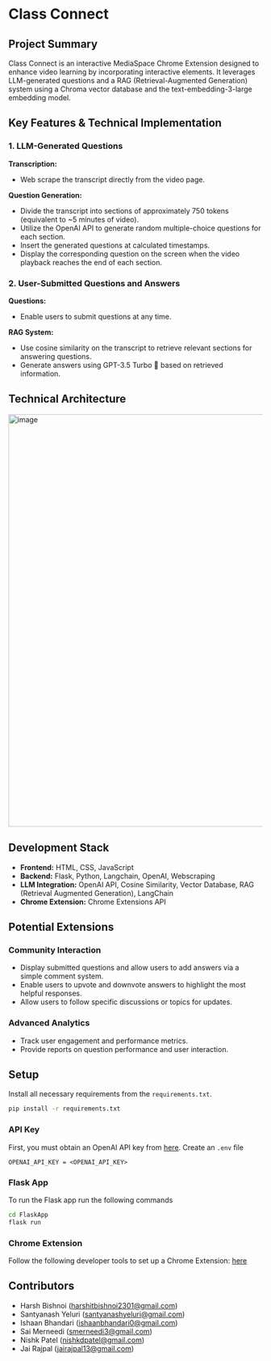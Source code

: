 # Class Connect

## Project Summary

Class Connect is an interactive MediaSpace Chrome Extension designed to enhance video learning by incorporating interactive elements. It leverages LLM-generated questions and a RAG (Retrieval-Augmented Generation) system using a Chroma vector database and the text-embedding-3-large embedding model. 

## Key Features & Technical Implementation

### 1. LLM-Generated Questions

**Transcription:**
- Web scrape the transcript directly from the video page.

**Question Generation:**
- Divide the transcript into sections of approximately 750 tokens (equivalent to ~5 minutes of video).
- Utilize the OpenAI API to generate random multiple-choice questions for each section.
- Insert the generated questions at calculated timestamps.
- Display the corresponding question on the screen when the video playback reaches the end of each section.

### 2. User-Submitted Questions and Answers

**Questions:**
- Enable users to submit questions at any time.

**RAG System:**
- Use cosine similarity on the transcript to retrieve relevant sections for answering questions.
- Generate answers using GPT-3.5 Turbo 🚀 based on retrieved information.

## Technical Architecture
<img width="816" alt="image" src="https://github.com/ishaan-bhandari/ClassConnect/assets/66647978/799d4f24-fa85-4f4f-8200-3367cc0db4fe">

## Development Stack

- **Frontend:** HTML, CSS, JavaScript
- **Backend:** Flask, Python, Langchain, OpenAI, Webscraping
- **LLM Integration:** OpenAI API, Cosine Similarity, Vector Database, RAG (Retrieval Augmented Generation), LangChain
- **Chrome Extension:** Chrome Extensions API

## Potential Extensions

### Community Interaction
- Display submitted questions and allow users to add answers via a simple comment system.
- Enable users to upvote and downvote answers to highlight the most helpful responses.
- Allow users to follow specific discussions or topics for updates.

### Advanced Analytics
- Track user engagement and performance metrics.
- Provide reports on question performance and user interaction.

## Setup

Install all necessary requirements from the `requirements.txt`.

```bash
pip install -r requirements.txt
```

### API Key
First, you must obtain an OpenAI API key from [here](https://platform.openai.com/docs/overview). Create an `.env` file

```
OPENAI_API_KEY = <OPENAI_API_KEY>
```

### Flask App

To run the Flask app run the following commands

```bash
cd FlaskApp
flask run
```

### Chrome Extension

Follow the following developer tools to set up a Chrome Extension: [here](https://developer.chrome.com/docs/extensions/get-started)

## Contributors

- Harsh Bishnoi (harshitbishnoi2301@gmail.com)
- Santyanash Yeluri (santyanashyeluri@gmail.com)
- Ishaan Bhandari (ishaanbhandari0@gmail.com)
- Sai Merneedi (smerneedi3@gmail.com)
- Nishk Patel (nishkdpatel@gmail.com)
- Jai Rajpal (jairajpal13@gmail.com)



